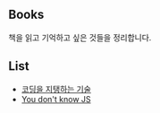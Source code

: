 ## Books

책을 읽고 기억하고 싶은 것들을 정리합니다.

## List

- [코딩을 지탱하는 기술](https://github.com/hyesungoh/learningWhatIWant/tree/master/Books/%EC%BD%94%EB%94%A9%EC%9D%84%EC%A7%80%ED%83%B1%ED%95%98%EB%8A%94%EA%B8%B0%EC%88%A0)
- [You don't know JS](https://github.com/hyesungoh/learningWhatIWant/tree/master/Books/YouDontKnowJS)

